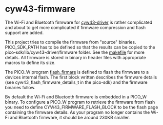 # cyw43-firmware

The Wi-Fi and Bluetooth firmware for [cyw43-driver](https://github.com/georgerobotics/cyw43-driver) is rather complicated and about to get more complicated if firmware compression and flash support are added.

This project tries to compile the firmware from "source" binaries. PICO_SDK_PATH has to be defined so that the results can be copied to the pico-sdk/lib/cyw43-driver/firmware folder. See the [makefile](make_firmware/Makefile) for more details. All firmware is stored in binary in header files with appropriate macros to define its size.

The PICO_W program [flash_firmare](flash_firmware/) is defined to flash the firmware to a devices internal flash. The first block written describes the firmware details (see cyw43_flash_firmware_details_t in the pico-sdk) and the firmware binaries follow.

By default the Wi-Fi and Bluetooth firmware is embedded in a PICO_W binary. To configure a PICO_W program to retrieve the firmware from flash you need to define CYW43_FIRMWARE_FLASH_BLOCK to be the flash page containing the firmware details. As your program no longer contains the Wi-Fi and Bluetooth firmware, it should be around 230KB smaller.

